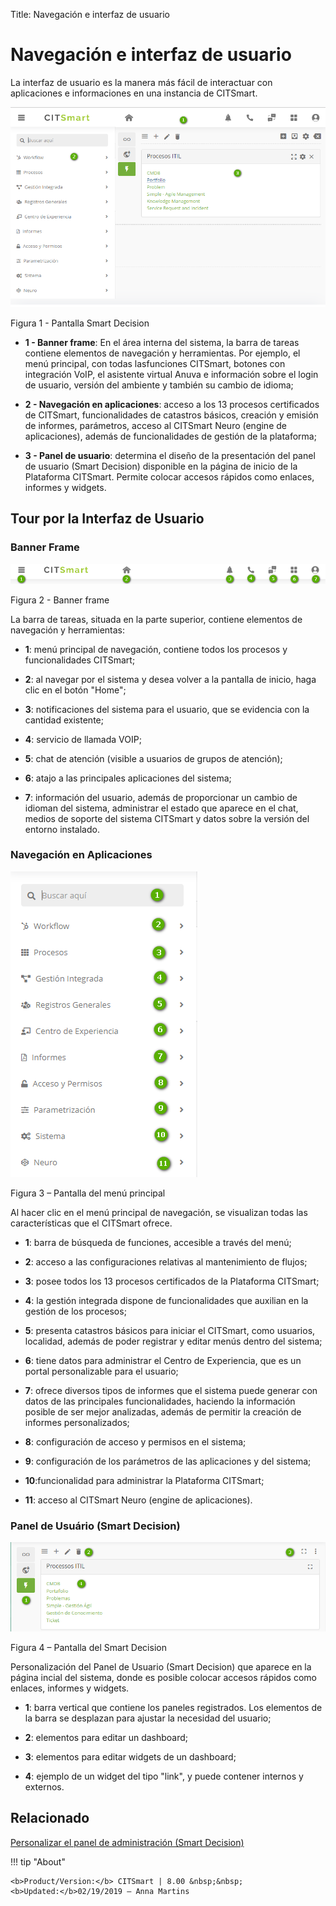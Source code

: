 Title: Navegación e interfaz de usuario
# Navegación e interfaz de usuario

La interfaz de usuario es la manera más fácil de interactuar con 
aplicaciones e informaciones en una instancia de CITSmart.

![Página inicial CITsmart](images/navigation-1.png)

Figura 1 - Pantalla Smart Decision

-   **1 - Banner frame**: En el área interna del sistema, la barra de tareas contiene elementos de navegación y herramientas. Por           ejemplo, el menú principal, con todas lasfunciones CITSmart, botones con integración VoIP, el asistente virtual Anuva e información     sobre el login de usuario, versión del ambiente y también su cambio de idioma;

-   **2 - Navegación en aplicaciones**: acceso a los 13 procesos certificados de
    CITSmart, funcionalidades de catastros básicos, creación y emisión de informes,
    parámetros, acceso al CITSmart Neuro (engine de aplicaciones), además de
    funcionalidades de gestión de la plataforma;

-   **3 - Panel de usuario**: determina el diseño de la presentación del panel de usuario (Smart Decision) disponible en la página de       inicio de la Plataforma CITSmart. Permite colocar accesos rápidos como enlaces, informes y widgets.

## Tour por la Interfaz de Usuario
 

### Banner Frame

![banner frame](images/navigation-2.png)

Figura 2 - Banner frame

La barra de tareas, situada en la parte superior, contiene elementos de navegación y
herramientas:

-   **1**: menú principal de navegación, contiene todos los procesos y funcionalidades CITSmart;

-   **2**: al navegar por el sistema y desea volver a la pantalla de inicio, haga clic 
    en el botón "Home";

-   **3**: notificaciones del sistema para el usuario, que se evidencia con la cantidad existente;

-   **4**: servicio de llamada VOIP;

-   **5**: chat de atención (visible a usuarios de grupos de atención);

-   **6**: atajo a las principales aplicaciones del sistema;

-   **7**: información del usuario, además de proporcionar un cambio de idioman del sistema, administrar el estado que aparece en el chat, medios de soporte del sistema CITSmart y datos sobre la versión del entorno instalado.

### Navegación en Aplicaciones

![menú principal](images/navigation-3.png)

Figura 3 – Pantalla del menú principal

Al hacer clic en el menú principal de navegación, se visualizan todas las
características que el CITSmart ofrece.

-   **1**: barra de búsqueda de funciones, accesible a través del menú;

-   **2**: acceso a las configuraciones relativas al mantenimiento de flujos;

-   **3**: posee todos los 13 procesos certificados de la Plataforma CITSmart;

-   **4**: la gestión integrada dispone de funcionalidades que auxilian en la gestión de los procesos;

-   **5**: presenta catastros básicos para iniciar el CITSmart, como usuarios, localidad, además de poder registrar y editar menús dentro       del sistema;

-   **6**: tiene datos para administrar el Centro de Experiencia, que es un portal personalizable para el usuario;

-   **7**: ofrece diversos tipos de informes que el sistema puede generar con datos de las principales funcionalidades, haciendo la información posible de ser mejor analizadas, además de permitir la creación de informes personalizados;

-   **8**: configuración de acceso y permisos en el sistema;

-   **9**: configuración de los parámetros de las aplicaciones y del sistema;

-   **10**:funcionalidad para administrar la Plataforma CITSmart;

-   **11**: acceso al CITSmart Neuro (engine de aplicaciones).

### Panel de Usuário (Smart Decision)

![smart decision](images/navigation-4.png)

Figura 4 – Pantalla del Smart Decision

Personalización del Panel de Usuario (Smart Decision) que aparece en la página
incial del sistema, donde es posible colocar accesos rápidos como enlaces,
informes y widgets.

-   **1**: barra vertical que contiene los paneles registrados. Los elementos de la barra se desplazan para ajustar la necesidad del usuario;

-   **2**: elementos para editar un dashboard;

-   **3**: elementos para editar widgets de un dashboard;

-   **4**: ejemplo de un widget del tipo "link", y puede contener internos y externos.


Relacionado
----------

[Personalizar el panel de administración (Smart Decision)](/es-es/citsmart-platform-8/additional-features/reports/create/dashboard-customize-management-panel-smart-decision.html)



!!! tip "About"

    <b>Product/Version:</b> CITSmart | 8.00 &nbsp;&nbsp;
    <b>Updated:</b>02/19/2019 – Anna Martins

